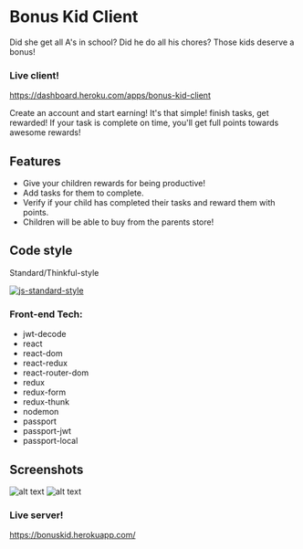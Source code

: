 # Bonus Kid Client
Did she get all A's in school?
Did he do all his chores?
Those kids deserve a bonus!

### Live client!
https://dashboard.heroku.com/apps/bonus-kid-client

Create an account and start earning! It's that simple! finish tasks, get rewarded!
If your task is complete on time, you'll get full points towards awesome rewards!

## Features
- Give your children rewards for being productive!
- Add tasks for them to complete.
- Verify if your child has completed their tasks and reward them with points.
- Children will be able to buy from the parents store!

## Code style
Standard/Thinkful-style

[![js-standard-style](https://img.shields.io/badge/code%20style-standard-brightgreen.svg?style=flat)](https://github.com/feross/standard)

### Front-end Tech:
- jwt-decode
- react
- react-dom
- react-redux
- react-router-dom
- redux
- redux-form
- redux-thunk
- nodemon
- passport
- passport-jwt
- passport-local

## Screenshots
![alt text](https://gdurl.com/gLkX4)
![alt text](https://gdurl.com/bzVl)
<!--![alt text](https://gdurl.com/5tlQ) -->

### Live server!
https://bonuskid.herokuapp.com/

<!-- ### Endpoints -->
<!-- - /api/login (for user creation)
- /api/users (to see all the users) -->